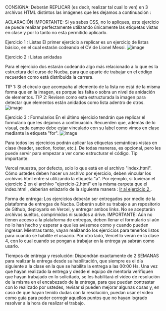 CONSIGNA:
Deberán REPLICAR (es decir, realizar tal cual lo ven)  en 3 archivos HTML distintos las imágenes que les dejamos a continuación :

ACLARACIÓN IMPORTANTE:  Si ya sabes CSS, no lo apliques, este ejercicio se puede realizar perfectamente utilizando únicamente las etiquetas vistas en clase y por lo tanto no esta permitido aplicarlo.
 
 
Ejercicio 1 : Listas
El primer ejercicio a replicar es un ejercicio de listas básico, en el cual estarán codeando el CV de Lionel Messi.
![image](https://github.com/braulioboada/Ejercicio1-Nucba/assets/133003669/86ac345d-6d16-419c-9fb2-b74c246aa965)

Ejercicio 2 : Listas anidadas

Para el ejercicio dos estarán codeando algo más relacionado a lo que es la estructura del curso de Nucba, para que aparte de trabajar en el código recuerden como está distribuida la carrera.

TIP 1: Si el circulo que acompaña al elemento de la lista no está de la misma forma que en la imagen, es porque les falta o sobra un nivel de anidación de elementos.
TIP 2:  Revisen como esta estructurada la imagen para detectar que elementos están anidados como lista adentro de otros.
![image](https://github.com/braulioboada/Ejercicio1-Nucba/assets/133003669/eb11e816-84c4-41d1-a885-bbdfd6f35a4f)

Ejercicio 3 : Formularios
En el último ejercicio tendrán que replicar el formulario que les dejamos a continuación. Recuerden que, además de lo visual, cada campo debe estar vinculado con su label como vimos en clase mediante la etiqueta "for".
![image](https://github.com/braulioboada/Ejercicio1-Nucba/assets/133003669/a6fb424e-0a7c-41e3-b4b3-55bc1c9d18db)

Para todos los ejercicios podrán aplicar las etiquetas semánticas vistas en clase (header, section, footer, etc.). De todas maneras, es opcional, pero les puede servir para empezar a ver como estructurar el código.
Tip importante:

Vercel muestra, por defecto, solo lo que está en el archivo "index.html". Cómo ustedes deben hacer un archivo por ejercicio, deben vincular los archivos html entre si utilizando la etiqueta "a". Por ejemplo, si tuvieran el ejercicio 2 en el archivo "ejercicio-2.html" en la misma carpeta que el index.html , deberían enlazarlo de la siguiente manera : <a href="./ejercicio-2.html"> Ir al ejercicio 2 </a>.

Forma de entrega:
Los ejercicios deberán ser entregados por medio de la plataforma de entregas de Nucba.
Deberán subir su trabajo a un repositorio de Github, deployarlo en Vercel, y entregar ambos links.
No se aceptarán archivos sueltos, comprimidos ni subidos a drive.
IMPORTANTE: Aún no tienen acceso a la plataforma de entregas, deben llenar el formulario si aún no lo han hecho y esperar a que les avisemos como y cuando pueden ingresar. Mientras tanto, vayan realizando los ejercicios para tenerlos listos para cuando se habilite el usuario. Por otro lado, Vercel lo verán en la clase 4, con lo cual cuando se pongan a trabajar en la entrega ya sabrán como usarlo.

Tiempos de entrega y resolución:
Dispondrán exactamente de 2 SEMANAS para realizar la entrega desde su habilitación, que siempre es el día siguiente a la clase en la que se habilite la entrega a las 00:00 Hs.
Una vez que hayan realizado la entrega y desde el equipo de mentoría verifiquen que hayan trabajado en lo solicitado, se les habilitará el video de resolución de la misma en el encabezado de la entrega, para que puedan contrastar con lo realizado por ustedes, revisar si pueden mejorar algunas cosas y, en caso de que hayan tenido dudas con la resolución, puedan usar el video como guía para poder corregir aquellos puntos que no hayan logrado resolver a la hora de realizar el trabajo.
